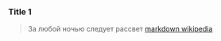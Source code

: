 ### Title 1
> За любой ночью следует рассвет
[markdown wikipedia](https://ru.wikipedia.org/wiki/Markdown)